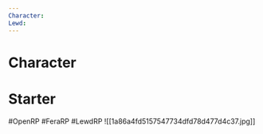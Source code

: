 ```yaml
---
Character: 
Lewd: 
---
```

# Character


# Starter


#OpenRP #FeraRP #LewdRP
![[1a86a4fd5157547734dfd78d477d4c37.jpg]]